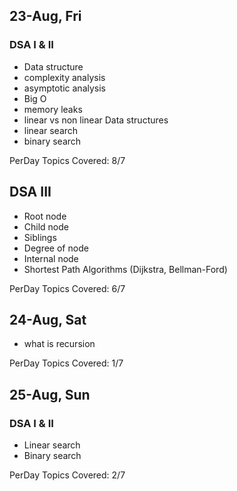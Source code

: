 ## 23-Aug, Fri

### DSA I & II

- Data structure
- complexity analysis
- asymptotic analysis
- Big O
- memory leaks
- linear vs non linear Data structures
- linear search
- binary search

PerDay Topics Covered: 8/7 

## DSA III

- Root node
- Child node
- Siblings
- Degree of node
- Internal node
- Shortest Path Algorithms (Dijkstra, Bellman-Ford)

PerDay Topics Covered: 6/7 

## 24-Aug, Sat

- what is recursion

PerDay Topics Covered: 1/7 

## 25-Aug, Sun

### DSA I & II

- Linear search
- Binary search

PerDay Topics Covered: 2/7 
